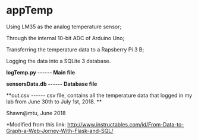 # appTemp
Using LM35 as the analog temperature sensor;

Through the internal 10-bit ADC of Arduino Uno;

Transferring the temperature data to a Rapsberry Pi 3 B;

Logging the data into a SQLite 3 database.

**logTemp.py ------ Main file**

**sensorsData.db ------ Database file**

**out.csv ------ csv file, contains all the temperature data that logged in my lab from June 30th to July 1st, 2018. ** 

Shawn@mtu, June 2018


*Modified from this link: http://www.instructables.com/id/From-Data-to-Graph-a-Web-Jorney-With-Flask-and-SQL/
